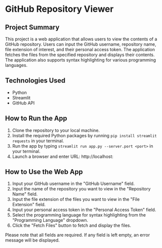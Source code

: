 # GitHub Repository Viewer

## Project Summary
This project is a web application that allows users to view the contents of a GitHub repository. Users can input the GitHub username, repository name, file extension of interest, and their personal access token. The application fetches the files from the specified repository and displays their contents. The application also supports syntax highlighting for various programming languages.

## Technologies Used
- Python
- Streamlit
- GitHub API

## How to Run the App
1. Clone the repository to your local machine.
2. Install the required Python packages by running `pip install streamlit requests` in your terminal.
3. Run the app by typing `streamlit run app.py --server.port <port>` in your terminal.
4. Launch a browser and enter URL: http://localhost:<port>

## How to Use the Web App
1. Input your GitHub username in the "GitHub Username" field.
2. Input the name of the repository you want to view in the "Repository Name" field.
3. Input the file extension of the files you want to view in the "File Extension" field.
4. Input your personal access token in the "Personal Access Token" field.
5. Select the programming language for syntax highlighting from the "Programming Language" dropdown.
6. Click the "Fetch Files" button to fetch and display the files.

Please note that all fields are required. If any field is left empty, an error message will be displayed.